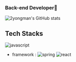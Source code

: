 ### Back-end Developer👋
![2yongman's GitHub stats](https://github-readme-stats.vercel.app/api?username=2yongman)

## Tech Stacks
![javascript](https://img.shields.io/badge/JavaScript-323330?style=for-the-badge&logo=javascript&logoColor=F7DF1E)

- framework : ![spring](https://img.shields.io/badge/Spring-6DB33F?style=for-the-badge&logo=spring&logoColor=white) ![react](https://img.shields.io/badge/React-20232A?style=for-the-badge&logo=react&logoColor=61DAFB)

<!--
**2yongman/2yongman** is a ✨ _special_ ✨ repository because its `README.md` (this file) appears on your GitHub profile.

Here are some ideas to get you started:

- 🔭 I’m currently working on ...
- 🌱 I’m currently learning ...
- 👯 I’m looking to collaborate on ...
- 🤔 I’m looking for help with ...
- 💬 Ask me about ...
- 📫 How to reach me: ...
- 😄 Pronouns: ...
- ⚡ Fun fact: ...
-->
